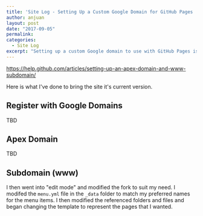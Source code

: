 ```yaml
---
title: 'Site Log - Setting Up a Custom Google Domain for GitHub Pages '
author: anjuan
layout: post
date: "2017-09-05"
permalink:
categories:
  - Site Log
excerpt: "Setting up a custom Google domain to use with GitHub Pages is straightforward, but there are a frew tricky steps. Here is how I did it for this site."
---
```


https://help.github.com/articles/setting-up-an-apex-domain-and-www-subdomain/

Here is what I've done to bring the site it's current version.

## Register with Google Domains

TBD

## Apex Domain

TBD

## Subdomain (www)

I then went into "edit mode" and modified the fork to suit my need. I modifed the `menu.yml` file in the `_data` folder to match my preferred names for the menu items. I then modified the referenced folders and files and began changing the template to represent the pages that I wanted. 
